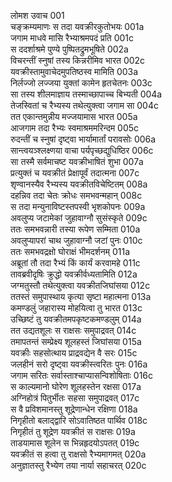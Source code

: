 लोमश उवाच	001  
चङ्क्रम्यमाणः स तदा यवक्रीरकुतोभयः	001a  
जगाम माधवे मासि रैभ्याश्रमपदं प्रति	001c  
स ददर्शाश्रमे पुण्ये पुष्पितद्रुमभूषिते	002a  
विचरन्तीं स्नुषां तस्य किन्नरीमिव भारत	002c  
यवक्रीस्तामुवाचेदमुपतिष्ठस्व मामिति	003a  
निर्लज्जो लज्जया युक्तां कामेन हृतचेतनः	003c  
सा तस्य शीलमाज्ञाय तस्माच्छापाच्च बिभ्यती	004a  
तेजस्वितां च रैभ्यस्य तथेत्युक्त्वा जगाम सा	004c  
तत एकान्तमुन्नीय मज्जयामास भारत	005a  
आजगाम तदा रैभ्यः स्वमाश्रममरिन्दम	005c  
रुदन्तीं च स्नुषां दृष्ट्वा भार्यामार्तां परावसोः	006a  
सान्त्वयञ्श्लक्ष्णया वाचा पर्यपृच्छद्युधिष्ठिर	006c  
सा तस्मै सर्वमाचष्ट यवक्रीभाषितं शुभा	007a  
प्रत्युक्तं च यवक्रीतं प्रेक्षापूर्वं तदात्मना	007c  
शृण्वानस्यैव रैभ्यस्य यवक्रीतविचेष्टितम्	008a  
दहन्निव तदा चेतः क्रोधः समभवन्महान्	008c  
स तदा मन्युनाविष्टस्तपस्वी भृशकोपनः	009a  
अवलुप्य जटामेकां जुहावाग्नौ सुसंस्कृते	009c  
ततः समभवन्नारी तस्या रूपेण सम्मिता	010a  
अवलुप्यापरां चाथ जुहावाग्नौ जटां पुनः	010c  
ततः समभवद्रक्षो घोराक्षं भीमदर्शनम्	011a  
अब्रूतां तौ तदा रैभ्यं किं कार्यं करवामहे	011c  
तावब्रवीदृषिः क्रुद्धो यवक्रीर्वध्यतामिति	012a  
जग्मतुस्तौ तथेत्युक्त्वा यवक्रीतजिघांसया	012c  
ततस्तं समुपास्थाय कृत्या सृष्टा महात्मना	013a  
कमण्डलुं जहारास्य मोहयित्वा तु भारत	013c  
उच्छिष्टं तु यवक्रीतमपकृष्टकमण्डलुम्	014a  
तत उद्यतशूलः स राक्षसः समुपाद्रवत्	014c  
तमापतन्तं सम्प्रेक्ष्य शूलहस्तं जिघांसया	015a  
यवक्रीः सहसोत्थाय प्राद्रवद्येन वै सरः	015c  
जलहीनं सरो दृष्ट्वा यवक्रीस्त्वरितः पुनः	016a  
जगाम सरितः सर्वास्ताश्चाप्यासन्विशोषिताः	016c  
स काल्यमानो घोरेण शूलहस्तेन रक्षसा	017a  
अग्निहोत्रं पितुर्भीतः सहसा समुपाद्रवत्	017c  
स वै प्रविशमानस्तु शूद्रेणान्धेन रक्षिणा	018a  
निगृहीतो बलाद्द्वारि सोऽवातिष्ठत पार्थिव	018c  
निगृहीतं तु शूद्रेण यवक्रीतं स राक्षसः	019a  
ताडयामास शूलेन स भिन्नहृदयोऽपतत्	019c  
यवक्रीतं स हत्वा तु राक्षसो रैभ्यमागमत्	020a  
अनुज्ञातस्तु रैभ्येण तया नार्या सहाचरत्	020c  
